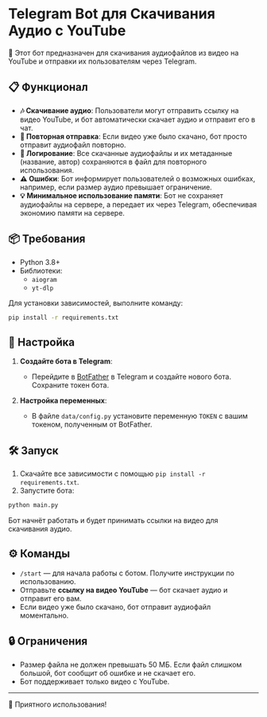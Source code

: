 # Telegram Bot для Скачивания Аудио с YouTube

🤖 Этот бот предназначен для скачивания аудиофайлов из видео на YouTube и отправки их пользователям через Telegram.

## 📋 Функционал

- **🎶 Скачивание аудио**: Пользователи могут отправить ссылку на видео YouTube, и бот автоматически скачает аудио и отправит его в чат.
- **🔄 Повторная отправка**: Если видео уже было скачано, бот просто отправит аудиофайл повторно.
- **💾 Логирование**: Все скачанные аудиофайлы и их метаданные (название, автор) сохраняются в файл для повторного использования.
- **⚠️ Ошибки**: Бот информирует пользователей о возможных ошибках, например, если размер аудио превышает ограничение.
- **💡 Минимальное использование памяти**: Бот не сохраняет аудиофайлы на сервере, а передает их через Telegram, обеспечивая экономию памяти на сервере.

## 📦 Требования

- Python 3.8+
- Библиотеки:
  - `aiogram`
  - `yt-dlp`
  
Для установки зависимостей, выполните команду:

```bash
pip install -r requirements.txt
```

## 🔧 Настройка

1. **Создайте бота в Telegram**:
   - Перейдите в [BotFather](https://t.me/BotFather) в Telegram и создайте нового бота. Сохраните токен бота.
  
2. **Настройка переменных**:
   - В файле `data/config.py` установите переменную `TOKEN` с вашим токеном, полученным от BotFather.

## 🛠️ Запуск

1. Скачайте все зависимости с помощью `pip install -r requirements.txt`.
2. Запустите бота:

```bash
python main.py
```

Бот начнёт работать и будет принимать ссылки на видео для скачивания аудио.

## ⚙️ Команды

- `/start` — для начала работы с ботом. Получите инструкции по использованию.
- Отправьте **ссылку на видео YouTube** — бот скачает аудио и отправит его вам.
- Если видео уже было скачано, бот отправит аудиофайл моментально.

## 🔒 Ограничения

- Размер файла не должен превышать 50 МБ. Если файл слишком большой, бот сообщит об ошибке и не скачает его.
- Бот поддерживает только видео с YouTube.

---

🚀 Приятного использования!
